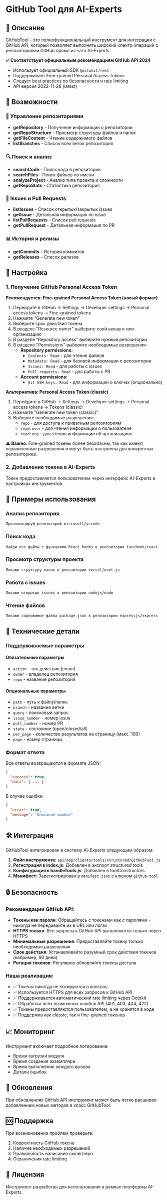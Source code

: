 # GitHub Tool для AI-Experts

## 🎯 Описание

GitHubTool - это полнофункциональный инструмент для интеграции с GitHub API, который позволяет выполнять широкий спектр операций с репозиториями GitHub прямо из чата AI-Experts.

**✅ Соответствует официальным рекомендациям GitHub API 2024**
- Использует официальный SDK `@octokit/rest`
- Поддерживает Fine-grained Personal Access Tokens
- Следует best practices по безопасности и rate limiting
- API версия 2022-11-28 (latest)

## 🚀 Возможности

### 📁 Управление репозиториями
- **getRepository** - Получение информации о репозитории
- **getRepoStructure** - Просмотр структуры файлов и папок
- **getFileContent** - Чтение содержимого файлов
- **listBranches** - Список всех веток репозитория

### 🔍 Поиск и анализ
- **searchCode** - Поиск кода в репозитории
- **searchFiles** - Поиск файлов по имени
- **analyzeProject** - Анализ типа проекта и сложности
- **getRepoStats** - Статистика репозитория

### 📝 Issues и Pull Requests
- **listIssues** - Список открытых/закрытых issues
- **getIssue** - Детальная информация по issue
- **listPullRequests** - Список pull requests
- **getPullRequest** - Детальная информация по PR

### 📊 История и релизы
- **getCommits** - История коммитов
- **getReleases** - Список релизов

## 🔑 Настройка

### 1. Получение GitHub Personal Access Token

**Рекомендуется: Fine-grained Personal Access Token (новый формат)**

1. Перейдите в GitHub → Settings → Developer settings → Personal access tokens → Fine-grained tokens
2. Нажмите "Generate new token"
3. Выберите срок действия токена
4. В разделе "Resource owner" выберите свой аккаунт или организацию  
5. В разделе "Repository access" выберите нужные репозитории
6. В разделе "Permissions" выберите необходимые разрешения:
   - **Repository permissions:**
     - `Contents: Read` - для чтения файлов
     - `Metadata: Read` - для базовой информации о репозитории
     - `Issues: Read` - для работы с issues
     - `Pull requests: Read` - для работы с PR
   - **Account permissions:**
     - `Git SSH keys: Read` - для информации о ключах (опционально)

**Альтернатива: Personal Access Token (classic)**

1. Перейдите в GitHub → Settings → Developer settings → Personal access tokens → Tokens (classic)
2. Нажмите "Generate new token (classic)"
3. Выберите необходимые разрешения:
   - `repo` - для доступа к приватным репозиториям
   - `read:user` - для чтения информации о пользователе
   - `read:org` - для чтения информации об организациях

**⚠️ Важно**: Fine-grained токены более безопасны, так как имеют ограниченные разрешения и могут быть настроены для конкретных репозиториев.

### 2. Добавление токена в AI-Experts

Токен предоставляется пользователем через интерфейс AI-Experts в настройках инструментов.

## 📖 Примеры использования

### Анализ репозитория
```
Проанализируй репозиторий microsoft/vscode
```

### Поиск кода
```
Найди все файлы с функциями React hooks в репозитории facebook/react
```

### Просмотр структуры проекта
```
Покажи структуру папок в репозитории vercel/next.js
```

### Работа с issues
```
Покажи открытые issues в репозитории nodejs/node
```

### Чтение файлов
```
Покажи содержимое файла package.json в репозитории expressjs/express
```

## 🔧 Технические детали

### Поддерживаемые параметры

#### Обязательные параметры
- `action` - тип действия (enum)
- `owner` - владелец репозитория
- `repo` - название репозитория

#### Опциональные параметры
- `path` - путь к файлу/папке
- `branch` - название ветки
- `query` - поисковый запрос
- `issue_number` - номер issue
- `pull_number` - номер PR
- `state` - состояние (open/closed/all)
- `per_page` - количество результатов на страницу (макс. 100)
- `page` - номер страницы

### Формат ответа

Все ответы возвращаются в формате JSON:
```json
{
  "success": true,
  "data": { ... }
}
```

В случае ошибки:
```json
{
  "error": true,
  "message": "Описание ошибки"
}
```

## 🛠️ Интеграция

GitHubTool интегрирован в систему AI-Experts следующим образом:

1. **Файл инструмента**: `api/app/clients/tools/structured/GitHubTool.js`
2. **Регистрация в index.js**: Добавлен в экспорт structured tools
3. **Конфигурация в handleTools.js**: Добавлен в toolConstructors
4. **Манифест**: Зарегистрирован в `manifest.json` с ключом `github-tool`

## 🔒 Безопасность

### Рекомендации GitHub API:
- **Токены как пароли**: Обращайтесь с токенами как с паролями - никогда не передавайте их в URL или логах
- **HTTPS только**: Все запросы к GitHub API выполняются только через HTTPS
- **Минимальные разрешения**: Предоставляйте токену только необходимые разрешения
- **Срок действия**: Устанавливайте разумный срок действия токенов (например, 90 дней)
- **Ротация токенов**: Регулярно обновляйте токены доступа

### Наша реализация:
- ✅ Токены никогда не логируются в консоль
- ✅ Используется HTTPS для всех запросов к GitHub API  
- ✅ Поддерживается автоматический rate limiting через Octokit
- ✅ Обработка всех возможных ошибок API (401, 403, 404, 422)
- ✅ Токены предоставляются пользователем, а не хранятся в коде
- ✅ Поддержка как classic, так и fine-grained токенов

## 📈 Мониторинг

Инструмент включает подробное логирование:
- Время загрузки модуля
- Время создания экземпляра
- Время выполнения каждого вызова
- Детали ошибок

## 🔄 Обновления

При обновлениях GitHub API инструмент может быть легко расширен добавлением новых методов в класс GitHubTool.

## 🆘 Поддержка

При возникновении проблем проверьте:
1. Корректность GitHub токена
2. Наличие необходимых разрешений
3. Правильность написания owner/repo
4. Ограничения rate limiting

## 📝 Лицензия

Инструмент разработан для использования в рамках платформы AI-Experts. 